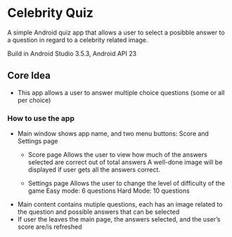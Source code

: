 # Celebrity Quiz

A simple Android quiz app that allows a user to select a posibble answer to a question in regard to a celebrity related image.

Build in Android Studio 3.5.3, Android API 23

## Core Idea
* This app allows a user to answer multiple choice questions (some or all per choice)

### How to use the app
* Main window shows app name, and two menu buttons: Score and Settings page
  * Score page Allows the user to view how much of the answers selected are correct out of total answers A well-done image will be displayed if user gets all the answers correct.
  
  * Settings page Allows the user to change the level of difficulty of the game Easy mode: 6 questions Hard Mode: 10 questions  
* Main content contains mutiple questions, each has an image related to the question and possible answers that can be selected
* If user the leaves the main page, the answers selected, and the user’s score are/is refreshed
